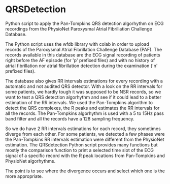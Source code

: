 # QRSDetection
Python script to apply the Pan-Tompkins QRS detection algorhythm on ECG recordings from the PhysioNet Paroxysmal Atrial Fibrillation Challenge Database. 

The Python script uses the wfdb library with colab in order to upload records of the Paroxysmal Atrial Fibrillation Challenge Database (PAF). 
The records available in this database are the ECG signal recording of patients right before the AF episode (for 'p' prefixed files) and with no history of 
atrial fibrillation nor atrial fibrillation detection during the examination ('n' prefixed files). 

The database also gives RR intervals estimations for every recording with a automatic and not audited QRS detector. With a look on the RR intervals for some patients,
we hardly tough it was supposed to be NSR records, so we want to test a QRS detection algorhythm and see if it could lead to a better estimation of the RR intervals. 
We used the Pan-Tompkins algorithm to detect the QRS complexes, the R peaks and estimates the RR intervals for all the records. The Pan-Tompkins algorhythm is used with a
5 to 15Hz pass band filter and all the records have a 128 sampling frequency. 

So we do have 2 RR intervals estimations for each record, they sometimes diverge from each other. For some patients, we detected a few phases were the 
Pan-Tompkins RR intervals estimation were different from the PhysioNet estimation. The QRSdetection Python script provides many functions but mostly the comparison 
function to print a selected time slot of the ECG signal of a specific record with the R peak locations from Pan-Tompkins and PhysioNet algorhythms. 

The point is to see where the divergence occurs and select which one is the more appropriate. 
